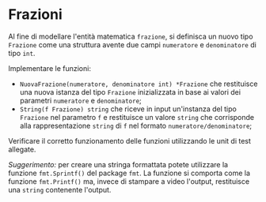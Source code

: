 # Frazioni

Al fine di modellare l'entità matematica `frazione`, si definisca un nuovo tipo `Frazione` come una struttura avente due campi `numeratore` e `denominatore` di tipo `int`.

Implementare le funzioni:

* `NuovaFrazione(numeratore, denominatore int) *Frazione` che restituisce una nuova istanza del tipo `Frazione` inizializzata in base ai valori dei parametri `numeratore` e `denominatore`;
* `String(f Frazione) string` che riceve in input un'instanza del tipo `Frazione` nel parametro `f` e restituisce un valore `string` che corrisponde alla rappresentazione `string` di `f` nel formato `numeratore/denominatore`;

Verificare il corretto funzionamento delle funzioni utilizzando le unit di test allegate.

*Suggerimento:* per creare una stringa formattata potete utilizzare la funzione `fmt.Sprintf()` del package `fmt`. La funzione si comporta come la funzione `fmt.Printf()` ma, invece di stampare a video l'output, restituisce una `string` contenente l'output.
